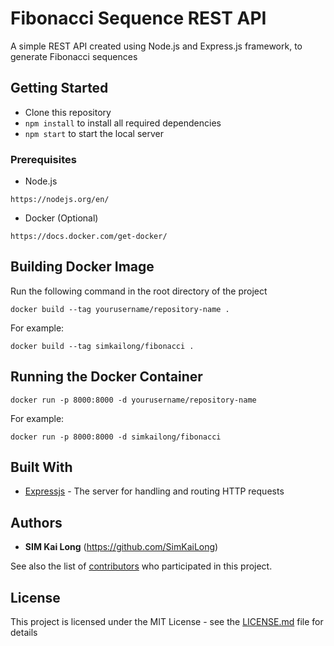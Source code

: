 # Fibonacci Sequence REST API

A simple REST API created using Node.js and Express.js framework, to generate Fibonacci sequences

## Getting Started

- Clone this repository
- `npm install` to install all required dependencies
- `npm start` to start the local server

### Prerequisites

- Node.js
```
https://nodejs.org/en/
```

- Docker (Optional)
```
https://docs.docker.com/get-docker/
```

## Building Docker Image

Run the following command in the root directory of the project
```
docker build --tag yourusername/repository-name .
````

For example:
```
docker build --tag simkailong/fibonacci .
````

## Running the Docker Container

```
docker run -p 8000:8000 -d yourusername/repository-name
```
For example:
```
docker run -p 8000:8000 -d simkailong/fibonacci
````

## Built With

- [Expressjs](https://github.com/expressjs/express) - The server for handling and routing HTTP requests

## Authors

* **SIM Kai Long** (https://github.com/SimKaiLong)

See also the list of [contributors](https://github.com/your/project/contributors) who participated in this project.

## License

This project is licensed under the MIT License - see the [LICENSE.md](LICENSE.md) file for details
